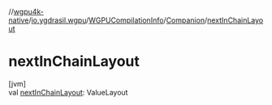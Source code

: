 //[wgpu4k-native](../../../../index.md)/[io.ygdrasil.wgpu](../../index.md)/[WGPUCompilationInfo](../index.md)/[Companion](index.md)/[nextInChainLayout](next-in-chain-layout.md)

# nextInChainLayout

[jvm]\
val [nextInChainLayout](next-in-chain-layout.md): ValueLayout